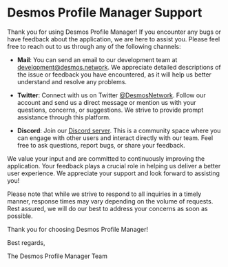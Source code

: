 # Desmos Profile Manager Support

Thank you for using Desmos Profile Manager! If you encounter any bugs or have feedback about the application, 
we are here to assist you. Please feel free to reach out to us through any of the following channels:

- **Mail**: You can send an email to our development team at [development@desmos.network](mailto:development@desmos.network).
We appreciate detailed descriptions of the issue or feedback you have encountered, 
as it will help us better understand and resolve any problems.

- **Twitter**: Connect with us on Twitter [@DesmosNetwork](https://twitter.com/DesmosNetwork). 
Follow our account and send us a direct message or mention us with your questions, concerns, or suggestions. 
We strive to provide prompt assistance through this platform.

- **Discord**: Join our [Discord server](https://discord.desmos.network/). 
This is a community space where you can engage with other users and interact directly with our team. 
Feel free to ask questions, report bugs, or share your feedback. 

We value your input and are committed to continuously improving the application. Your feedback plays a crucial role in helping us deliver a better user experience. We appreciate your support and look forward to assisting you!

Please note that while we strive to respond to all inquiries in a timely manner, response times may vary depending on the volume of requests. Rest assured, we will do our best to address your concerns as soon as possible.

Thank you for choosing Desmos Profile Manager!

Best regards,

The Desmos Profile Manager Team

